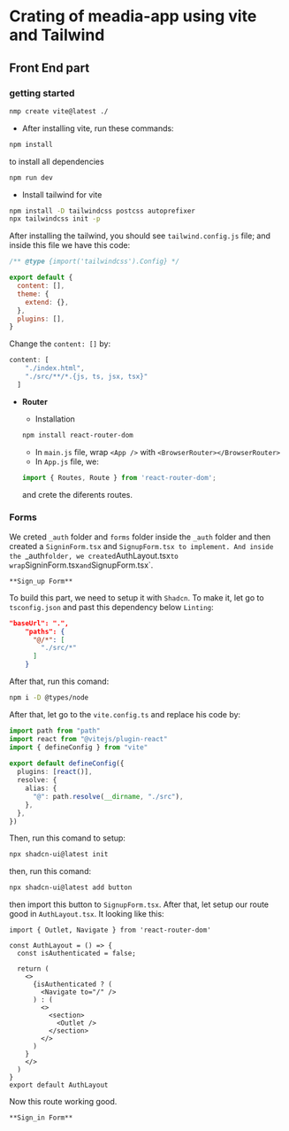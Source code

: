 # Crating of meadia-app using vite and Tailwind

## Front End part

### getting started

```bash
nmp create vite@latest ./
```
- After installing vite, run these commands:
```sh
npm install
```
to install all dependencies

```sh
npm run dev
```
- Install tailwind for vite

```bash
npm install -D tailwindcss postcss autoprefixer
npx tailwindcss init -p
```
After installing the tailwind, you should see `tailwind.config.js` file; and inside this file we have this code:
```js
/** @type {import('tailwindcss').Config} */

export default {
  content: [],
  theme: {
    extend: {},
  },
  plugins: [],
}
```
Change the `content: []` by: 
```javascript
content: [
    "./index.html",
    "./src/**/*.{js, ts, jsx, tsx}"
  ]
```
- **Router**

  - Installation
  ```bash
  npm install react-router-dom
  ```
  - In `main.js` file, wrap `<App />` with `<BrowserRouter></BrowserRouter>`
  - In `App.js` file, we:
  ```typescript
  import { Routes, Route } from 'react-router-dom';
  ```
  and crete the diferents routes.

### Forms
   We creted `_auth` folder and `forms` folder inside the `_auth` folder and then created a `SigninForm.tsx` and `SignupForm.tsx to implement. And inside the `_auth` folder, we created `AuthLayout.tsx` to wrap `SigninForm.tsx` and `SignupForm.tsx`.

    **Sign_up Form**
To build this part, we need to setup it with `Shadcn`. To make it, let go to `tsconfig.json` and past this dependency below `Linting`:

```json
"baseUrl": ".",
    "paths": {
      "@/*": [
        "./src/*"
      ]
    }
```

After that, run this comand:

```bash 
npm i -D @types/node
```

After that, let go to the `vite.config.ts` and replace his code by:

```typescript
import path from "path"
import react from "@vitejs/plugin-react"
import { defineConfig } from "vite"
 
export default defineConfig({
  plugins: [react()],
  resolve: {
    alias: {
      "@": path.resolve(__dirname, "./src"),
    },
  },
})
```
Then, run this comand to setup: 
```bash
npx shadcn-ui@latest init
```
then, run this comand:

```bash	
npx shadcn-ui@latest add button
```
then import this button to `SignupForm.tsx`. After that, let setup our route good in `AuthLayout.tsx`. It looking like this:

```tsx
import { Outlet, Navigate } from 'react-router-dom'

const AuthLayout = () => {
  const isAuthenticated = false;

  return (
    <>
      {isAuthenticated ? (
        <Navigate to="/" />
      ) : (
        <>
          <section>
            <Outlet />
          </section>
        </>
      )
    }
    </>
  )
}
export default AuthLayout
```
Now this route working good.

    **Sign_in Form**
